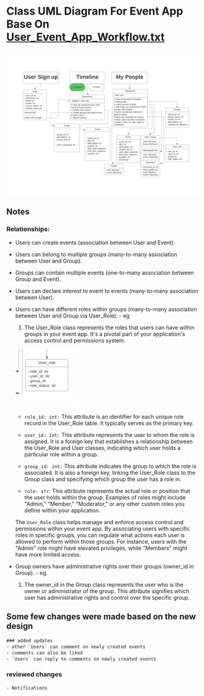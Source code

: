 # Class UML Diagram For Event App Base On [User_Event_App_Workflow.txt](User_Event_App_Workflow.txt)
 
  ![Class UML Diagram](IMGs/image.png)

  ## Notes
  
   ### Relationships:
   - Users can create events (association between User and Event).
   - Users can belong to multiple groups (many-to-many association between User and Group).
   - Groups can contain multiple events (one-to-many association between Group and Event). 
   - Users can declare interest to event to events (many-to-many association between User). 
   - Users can have different roles within groups (many-to-many association between User and Group via User_Role).
    - eg
      1. The User_Role class represents the roles that users can have within groups in your event app.
         It's a pivotal part of your application's access control and permissions system.
         
        ![Sub Set Of UML Class; User_role](IMGs/User_Role.png)

        - `role_id: int:` This attribute is an identifier for each unique role record in the User_Role table.
          It typically serves as the primary key.

        - `user_id: int:` This attribute represents the user to whom the role is assigned.
           It is a foreign key that establishes a relationship between the User_Role and User classes, indicating which user holds a particular role within a group.

        - `group_id: int:` This attribute indicates the group to which the role is associated.
          It is also a foreign key, linking the User_Role class to the Group class and specifying which group the user has a role in.
        
        - `role: str`: This attribute represents the actual role or position that the user holds within the group. Examples of roles might include "Admin," "Member," "Moderator," or any other custom roles you define within your application.

        The `User_Role` class helps manage and enforce access control and permissions within your event app. By associating users with specific roles in specific groups, you can regulate what actions each user is allowed to perform within those groups. For instance, users with the "Admin" role might have elevated privileges, while "Members" might have more limited access.

   - Group owners have administrative rights over their groups (owner_id in Group).
    - eg.
       1. The owner_id in the Group class represents the user who is the owner or administrator of the group.
          This attribute signifies which user has administrative rights and control over the specific group.

  ## Some few changes were made based on the new design
    ### added updates
    - other `Users` can comment on newly created events
    - comments can also be liked
    - `Users` can reply to comments on newly created events
   ### reviewed changes
    - Notifications
